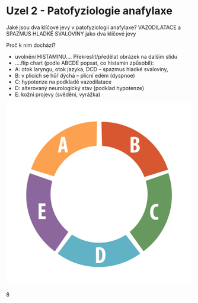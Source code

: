 <div class="w3-row">
<div class="w3-half w3-large">

# Uzel 2 - Patofyziologie anafylaxe

Jaké jsou dva klíčové jevy v patofyziologii anafylaxe?
<span class="w3-text-grey">VAZODILATACE a SPAZMUS HLADKÉ SVALOVINY jako dva klíčové     jevy</span>

Proč k nim dochází?
<div class="w3-text-grey">

 - uvolnění HISTAMINU.... Překreslit/předělat obrázek na dalším slidu
 - ….flip chart (podle ABCDE popsat, co histamin způsobil):
 - A: otok laryngu, otok jazyka, DCD – spazmus hladké svaloviny, 
 - B: v plicích se hůř dýchá – plicní edém (dyspnoe)
 - C: hypotenze na podkladě vazodilatace
 - D: alterovaný neurologický stav (podklad hypotenze)
 - E: kožní projevy (svědění, vyrážka)
</div>

</div>
<div class="w3-half">


![slide_4_schema_abcde](slide_4_schema_abcde.jpg)


</div>
</div>

<div class="w3-center">8</div>

